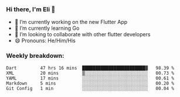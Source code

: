 ### Hi there, I'm Eli 👋
- 🔭 I’m currently working on the new Flutter App
- 🌱 I’m currently learning Go
- 🦄 I’m looking to collaborate with other flutter developers
- 😄 Pronouns: He/Him/His

### Weekly breakdown:
<!--START_SECTION:waka-->
```text
Dart         47 hrs 16 mins  ████████████████████████▓   98.39 % 
XML          20 mins         ▒░░░░░░░░░░░░░░░░░░░░░░░░   00.73 % 
YAML         17 mins         ░░░░░░░░░░░░░░░░░░░░░░░░░   00.61 % 
Markdown     5 mins          ░░░░░░░░░░░░░░░░░░░░░░░░░   00.20 % 
Git Config   1 min           ░░░░░░░░░░░░░░░░░░░░░░░░░   00.04 % 
```
<!--END_SECTION:waka-->
